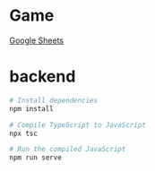 # Game

[Google Sheets](https://docs.google.com/spreadsheets/d/1KxyG1NFunCMgIsFTx_xRbkm21_MNciRZpo4Cnk8m7t8/edit?gid=0#gid=0)

# backend
```bash
# Install dependencies
npm install

# Compile TypeScript to JavaScript
npx tsc

# Run the compiled JavaScript
npm run serve
